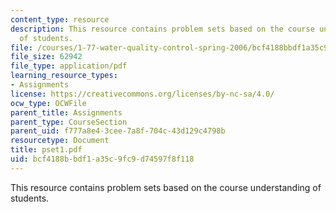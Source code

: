```yaml
---
content_type: resource
description: This resource contains problem sets based on the course understanding
  of students.
file: /courses/1-77-water-quality-control-spring-2006/bcf4188bbdf1a35c9fc9d74597f8f118_pset1.pdf
file_size: 62942
file_type: application/pdf
learning_resource_types:
- Assignments
license: https://creativecommons.org/licenses/by-nc-sa/4.0/
ocw_type: OCWFile
parent_title: Assignments
parent_type: CourseSection
parent_uid: f777a8e4-3cee-7a8f-704c-43d129c4798b
resourcetype: Document
title: pset1.pdf
uid: bcf4188b-bdf1-a35c-9fc9-d74597f8f118
---
```

This resource contains problem sets based on the course understanding of students.